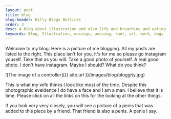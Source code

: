 ```yaml
---
layout: post
title: blog
blog-header: Billy Blogs Bollicks
order: 3
desc: A blog about illustration and also life and breathing and eating and being one with the uni-terse. One small word.
keywords: Blog, Illustration, musings, amusing, rant, art, work, dogs
---
```


Welcome to my blog. Here is a picture of me blogging. All my posts are listed to the right. This place isn't for you, it's for me so please go instagram youself. Take that as you will. Take a good photo of yourself. A real good photo. I don't have instagram. Maybe I should? What do you think?

![The image of a controller]({{ site.url }}/images/blog/bloggity.jpg)

This is what my wife thinks I look like most of the time. Despite this photographic eveidence I do have a face and I am a man. I believe that it is time. Please click on all the links on this for the looking at the other things.

If you look very very closely, you will see a picture of a penis that was added to this piece by a friend. That friend is also a penis. A penis I say.

